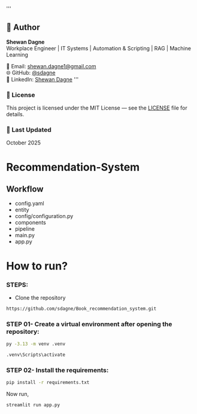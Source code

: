 
'''
## 👤 Author

**Shewan Dagne**  
Workplace Engineer | IT Systems | Automation & Scripting | RAG | Machine Learning

📧 Email: [shewan.dagne1@gmail.com](mailto:shewan.dagne1@gmail.com)  
🌐 GitHub: [@sdagne](https://github.com/sdagne)  
💼 LinkedIn: [Shewan Dagne](https://www.linkedin.com/in/shewan-dagne-a483802/)
'''


### 📝 License
This project is licensed under the MIT License — see the [LICENSE](LICENSE) file for details.

### 📅 Last Updated
October 2025


# Recommendation-System

## Workflow 

- config.yaml
- entity
- config/configuration.py
- components
- pipeline
- main.py
- app.py


# How to run?
### STEPS:
* Clone the repository

```bash
https://github.com/sdagne/Book_recommendation_system.git
```
### STEP 01- Create a virtual environment after opening the repository:

```bash
py -3.13 -m venv .venv
```

```bash
.venv\Scripts\activate
```
### STEP 02- Install the requirements:
```bash
pip install -r requirements.txt
```
Now run,
```bash
streamlit run app.py
```


